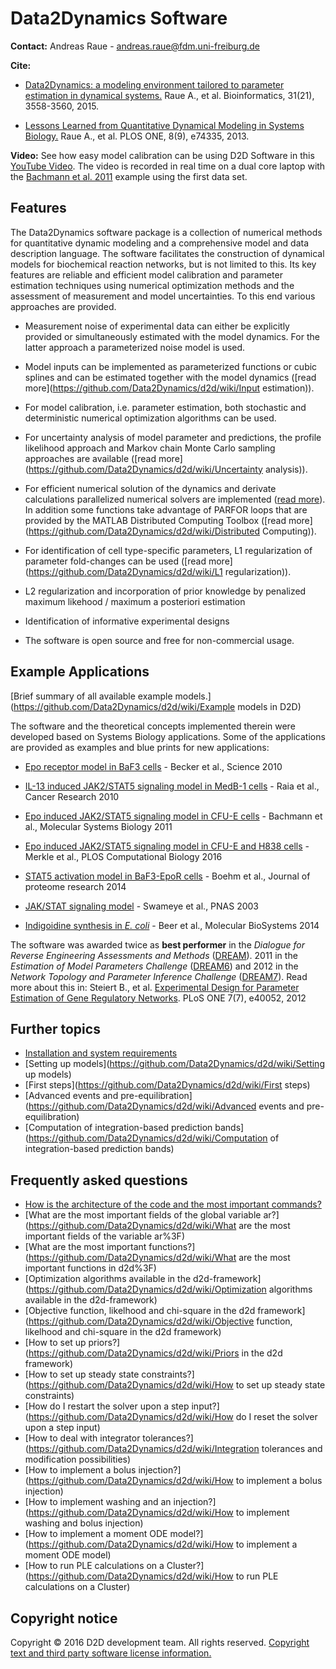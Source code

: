 # Data2Dynamics Software

**Contact:** Andreas Raue - <andreas.raue@fdm.uni-freiburg.de>

**Cite:** 

* [Data2Dynamics: a modeling environment tailored to parameter estimation in dynamical systems.](http://bioinformatics.oxfordjournals.org/cgi/content/abstract/btv405?ijkey=YPsnNzFC4CIzy5g&keytype=ref) Raue A., et al. Bioinformatics, 31(21), 3558-3560, 2015.

* [Lessons Learned from Quantitative Dynamical Modeling in Systems Biology.](http://www.plosone.org/article/info%3Adoi%2F10.1371%2Fjournal.pone.0074335) Raue A., et al. PLOS ONE, 8(9), e74335, 2013.

**Video:** See how easy model calibration can be using D2D Software in this [YouTube Video](http://www.youtube.com/watch?v=_aAtSo_xe7I). The video is recorded in real time on a dual core laptop with the [Bachmann et al. 2011](https://github.com/Data2Dynamics/d2d/wiki/Bachmann_MSB2011) example using the first data set.

## Features

The Data2Dynamics software package is a collection of numerical methods for quantitative dynamic modeling and a comprehensive model and data description language. The software facilitates the construction of dynamical models for biochemical reaction networks, but is not limited to this. Its key features are reliable and efficient model calibration and parameter estimation techniques using numerical optimization methods and the assessment of measurement and model uncertainties. To this end various approaches are provided.

* Measurement noise of experimental data can either be explicitly provided or simultaneously estimated with the model dynamics. For the latter approach a parameterized noise model is used.

* Model inputs can be implemented as parameterized functions or cubic splines and can be estimated together with the model dynamics ([read more](https://github.com/Data2Dynamics/d2d/wiki/Input estimation)).

* For model calibration, i.e. parameter estimation, both stochastic and deterministic numerical optimization algorithms can be used.

* For uncertainty analysis of model parameter and predictions, the profile likelihood approach and Markov chain Monte Carlo sampling approaches are available ([read more](https://github.com/Data2Dynamics/d2d/wiki/Uncertainty analysis)).

* For efficient numerical solution of the dynamics and derivate calculations parallelized numerical solvers are implemented ([read more](https://github.com/Data2Dynamics/d2d/wiki/Parallelization)). In addition some functions take advantage of PARFOR loops that are provided by the MATLAB Distributed Computing Toolbox ([read more](https://github.com/Data2Dynamics/d2d/wiki/Distributed Computing)).

* For identification of cell type-specific parameters, L1 regularization of parameter fold-changes can be used ([read more](https://github.com/Data2Dynamics/d2d/wiki/L1 regularization)).

* L2 regularization and incorporation of prior knowledge by penalized maximum likehood / maximum a posteriori estimation

* Identification of informative experimental designs

* The software is open source and free for non-commercial usage.

## Example Applications

[Brief summary of all available example models.](https://github.com/Data2Dynamics/d2d/wiki/Example models in D2D)

The software and the theoretical concepts implemented therein were developed based on Systems Biology applications. Some of the applications are provided as examples and blue prints for new applications:

* [Epo receptor model in BaF3 cells](https://github.com/Data2Dynamics/d2d/wiki/Becker_Science2010) - Becker et al., Science 2010

* [IL-13 induced JAK2/STAT5 signaling model in MedB-1 cells](https://github.com/Data2Dynamics/d2d/wiki/Raia_CancerResearch2011) - Raia et al., Cancer Research 2010

* [Epo induced JAK2/STAT5 signaling model in CFU-E cells](https://github.com/Data2Dynamics/d2d/wiki/Bachmann_MSB2011) - Bachmann et al., Molecular Systems Biology 2011

* [Epo induced JAK2/STAT5 signaling model in CFU-E and H838 cells](https://github.com/Data2Dynamics/d2d/wiki/Merkle_PCB2016) - Merkle et al., PLOS Computational Biology 2016

* [STAT5 activation model in BaF3-EpoR cells](https://github.com/Data2Dynamics/d2d/wiki/Boehm_JProteomeRes2014) - Boehm et al., Journal of proteome research 2014

* [JAK/STAT signaling model](https://github.com/Data2Dynamics/d2d/wiki/Swameye_PNAS2003) - Swameye et al., PNAS 2003

* [Indigoidine synthesis in *E. coli*](https://github.com/Data2Dynamics/d2d/wiki/Beer_MolBioSyst2014) - Beer et al., Molecular BioSystems 2014

The software was awarded twice as **best performer** in the *Dialogue for Reverse Engineering Assessments and Methods* ([DREAM](http://www.the-dream-project.org/)). 2011 in the *Estimation of Model Parameters Challenge* ([DREAM6](http://www.the-dream-project.org/challenges/dream6-estimation-model-parameters-challenge)) and 2012 in the *Network Topology and Parameter Inference Challenge* ([DREAM7](http://www.the-dream-project.org/challenges/network-topology-and-parameter-inference-challenge)). Read more about this in: Steiert B., et al. [Experimental Design for Parameter Estimation of Gene Regulatory Networks](http://www.plosone.org/article/info%3Adoi%2F10.1371%2Fjournal.pone.0040052). PLoS ONE 7(7), e40052, 2012

## Further topics
* [Installation and system requirements](https://github.com/Data2Dynamics/d2d/wiki/Installation)
* [Setting up models](https://github.com/Data2Dynamics/d2d/wiki/Setting up models)
* [First steps](https://github.com/Data2Dynamics/d2d/wiki/First steps)
* [Advanced events and pre-equilibration](https://github.com/Data2Dynamics/d2d/wiki/Advanced events and pre-equilibration)
* [Computation of integration-based prediction bands](https://github.com/Data2Dynamics/d2d/wiki/Computation of integration-based prediction bands)

## Frequently asked questions
* [How is the architecture of the code and the most important commands?](https://github.com/Data2Dynamics/d2d/wiki/CodeArchitecture)
* [What are the most important fields of the global variable ar?](https://github.com/Data2Dynamics/d2d/wiki/What are the most important fields of the variable ar%3F)
* [What are the most important functions?](https://github.com/Data2Dynamics/d2d/wiki/What are the most important functions in d2d%3F)
* [Optimization algorithms available in the d2d-framework](https://github.com/Data2Dynamics/d2d/wiki/Optimization algorithms available in the d2d-framework)
* [Objective function, likelhood and chi-square in the d2d framework](https://github.com/Data2Dynamics/d2d/wiki/Objective function, likelhood and chi-square in the d2d framework)
* [How to set up priors?](https://github.com/Data2Dynamics/d2d/wiki/Priors in the d2d framework)
* [How to set up steady state constraints?](https://github.com/Data2Dynamics/d2d/wiki/How to set up steady state constraints) 
* [How do I restart the solver upon a step input?](https://github.com/Data2Dynamics/d2d/wiki/How do I reset the solver upon a step input)
* [How to deal with integrator tolerances?](https://github.com/Data2Dynamics/d2d/wiki/Integration tolerances and modification possibilities)
* [How to implement a bolus injection?](https://github.com/Data2Dynamics/d2d/wiki/How to implement a bolus injection) 
* [How to implement washing and an injection?](https://github.com/Data2Dynamics/d2d/wiki/How to implement washing and bolus injection) 
* [How to implement a moment ODE model?](https://github.com/Data2Dynamics/d2d/wiki/How to implement a moment ODE model) 
* [How to run PLE calculations on a Cluster?](https://github.com/Data2Dynamics/d2d/wiki/How to run PLE calculations on a Cluster)

## Copyright notice
Copyright © 2016 D2D development team. All rights reserved. [Copyright text and third party software license information.](https://github.com/Data2Dynamics/d2d/wiki/Copyright)
